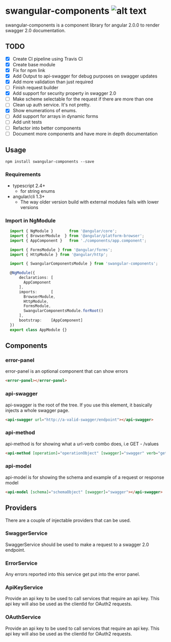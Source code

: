 # swangular-components ![alt text](https://api.travis-ci.org/gislikonrad/swangular-components.svg "build status")
swangular-components is a component library for angular 2.0.0 to render swagger 2.0 documentation.

## TODO
- [x] Create CI pipeline using Travis CI
- [x] Create base module
- [x] Fix for npm link
- [x] Add Output to api-swagger for debug purposes on swagger updates
- [x] Add more validation than just required
- [ ] Finish request builder
- [x] Add support for security property in swagger 2.0
- [ ] Make scheme selectable for the request if there are more than one
- [ ] Clean up auth service. It's not pretty.
- [x] Show enumerations of enums.
- [ ] Add support for arrays in dynamic forms
- [ ] Add unit tests
- [ ] Refactor into better components
- [ ] Document more components and have more in depth documentation

## Usage
```
npm install swangular-components --save
```

### Requirements
- typescript 2.4+
  - for string enums
- angular/cli 1.3+
  - The way older version build with external modules fails with lower versions

### Import in NgModule
```ts
  import { NgModule }       from '@angular/core';
  import { BrowserModule  } from '@angular/platform-browser';
  import { AppComponent }   from './components/app.component';

  import { FormsModule } from '@angular/forms';
  import { HttpModule } from '@angular/http';

  import { SwangularComponentsModule } from 'swangular-components';

  @NgModule({
      declarations: [
        AppComponent
      ],
      imports:      [
        BrowserModule,
        HttpModule,
        FormsModule,
        SwangularComponentsModule.forRoot()
      ],
      bootstrap:    [AppComponent]
  })
  export class AppModule {}
```

## Components

### error-panel
error-panel is an optional component that can show errors
```html
<error-panel></error-panel>
```

### api-swagger
api-swagger is the root of the tree. If you use this element, it basically injects a whole swagger page.
```html
<api-swagger url="http://a-valid-swagger/endpoint"></api-swagger>
```

### api-method
api-method is for showing what a url-verb combo does, i.e GET - /values
```html
<api-method [operation]="operationObject" [swagger]="swagger" verb="get" urlTemplate="/values/{id}"></api-method>
```

### api-model
api-model is for showing the schema and example of a request or response model
```html
<api-model [schema]="schemaObject" [swagger]="swagger"></api-swagger>
```

## Providers

There are a couple of injectable providers that can be used.

### SwaggerService
SwaggerService should be used to make a request to a swagger 2.0 endpoint.

### ErrorService
Any errors reported into this service get put into the error panel.

### ApiKeyService
Provide an api key to be used to call services that require an api key. This api key will also be used as the clientId for OAuth2 requests.

### OAuthService
Provide an api key to be used to call services that require an api key. This api key will also be used as the clientId for OAuth2 requests.
